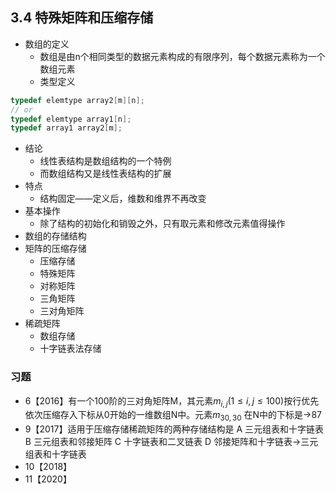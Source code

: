  
## 3.4 特殊矩阵和压缩存储
- 数组的定义
    - 数组是由n个相同类型的数据元素构成的有限序列，每个数据元素称为一个数组元素
    - 类型定义
```cpp
typedef elemtype array2[m][n];
// or
typedef elemtype array1[n];
typedef array1 array2[m];
```
- 结论
    - 线性表结构是数组结构的一个特例
    - 而数组结构又是线性表结构的扩展
- 特点
    - 结构固定——定义后，维数和维界不再改变
- 基本操作
    - 除了结构的初始化和销毁之外，只有取元素和修改元素值得操作
- 数组的存储结构
- 矩阵的压缩存储
    - 压缩存储
    - 特殊矩阵
    - 对称矩阵
    - 三角矩阵
    - 三对角矩阵
- 稀疏矩阵
    - 数组存储
    - 十字链表法存储
### 习题
- 6【2016】有一个100阶的三对角矩阵M，其元素$m_{i,j}(1\le i,j \le100)$按行优先依次压缩存入下标从0开始的一维数组N中。元素$m_{30,30}$ 在N中的下标是→87
- 9【2017】适用于压缩存储稀疏矩阵的两种存储结构是
A 三元组表和十字链表
B 三元组表和邻接矩阵
C 十字链表和二叉链表
D 邻接矩阵和十字链表→三元组表和十字链表
- 10【2018】
- 11【2020】